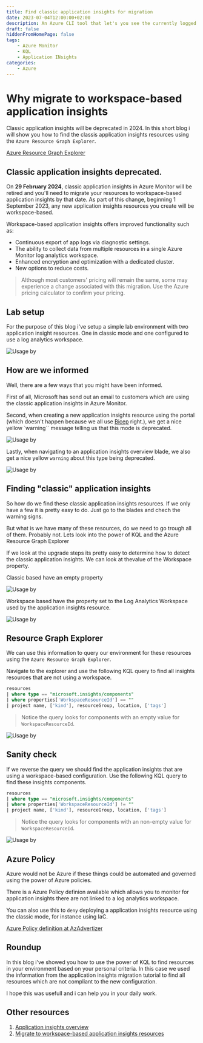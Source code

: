 ```yaml
---
title: Find classic application insights for migration
date: 2023-07-04T12:00:00+02:00
description: An Azure CLI tool that let's you see the currently logged in user
draft: false
hiddenFromHomePage: false
tags:
    - Azure Monitor
    - KQL
    - Application INsights
categories:
    - Azure
---
```


# Why migrate to workspace-based application insights

Classic application insights will be deprecated in 2024. In this short blog i will show you how to find the classis application insights resources using the `Azure Resource Graph Explorer`.

[Azure Resource Graph Explorer](https://portal.azure.com/#view/HubsExtension/ArgQueryBlade)

## Classic application insights deprecated.

On **29 February 2024**, classic application insights in Azure Monitor will be retired and you'll need to migrate your resources to workspace-based application insights by that date. As part of this change, beginning 1 September 2023, any new application insights resources you create will be workspace-based.

Workspace-based application insights offers improved functionality such as:

- Continuous export of app logs via diagnostic settings. 
- The ability to collect data from multiple resources in a single Azure Monitor log analytics workspace. 
- Enhanced encryption and optimization with a dedicated cluster. 
- New options to reduce costs.

> Although most customers' pricing will remain the same, some may experience a change associated with this migration. Use the Azure pricing calculator to confirm your pricing.

## Lab setup

For the purpose of this blog i've setup a simple lab environment with two application insight resources. One in classic mode and one configured to use a log analytics workspace.

![Usage by ](lab-setup.png "Blog lab setup")

## How are we informed

Well, there are a few ways that you might have been informed.

First of all, Microsoft has send out an email to customers which are using the classic application insights in Azure Monitor.

Second, when creating a new application insights resource using the portal (which doesn't happen because we all use [Bicep](https://learn.microsoft.com/en-us/azure/azure-resource-manager/bicep/overview?tabs=bicep) right.), we get a nice yellow `warning`` message telling us that this mode is deprecated.

![Usage by ](create-app-insights-warning.png "New application insights")

Lastly, when navigating to an application insights overview blade, we also get a nice yellow `warning` about this type being deprecated.

![Usage by ](app-insights-overview-warning.png "Application insights Overview")

## Finding "classic" application insights

So how do we find these classic application insights resources. If we only have a few it is pretty easy to do. Just go to the blades and chech the warning signs.

But what is we have many of these resources, do we need to go trough all of them. Probably not. Lets look into the power of KQL and the Azure Resource Graph Explorer

If we look at the upgrade steps its pretty easy to determine how to detect the classic application insights. We can look at thevalue of the Workspace property.

Classic based have an empty property

![Usage by ](app-insights-classic-properties.png "Application insights Properties")

Workspace based have the property set to the Log Analytics Workspace used by the application insights resource.

![Usage by ](app-insights-workspace-properties.png "Application insights Properties")

## Resource Graph Explorer

We can use this information to query our environment for these resources using the `Azure Resource Graph Explorer`.

Navigate to the explorer and use the following KQL query to find all insights resources that are not using a workspace.

```sql
resources
| where type == "microsoft.insights/components"
| where properties['WorkspaceResourceId'] == ""
| project name, ['kind'], resourceGroup, location, ['tags']
```

> Notice the query looks for components with an empty value for `WorkspaceResourceId`.

![Usage by ](resource-graph-explorer-query-classic.png "Classis application insights")


## Sanity check

If we reverse the query we should find the application insights that are using a workspace-based configuration. Use the following KQL query to find these insights components. 


```sql
resources
| where type == "microsoft.insights/components"
| where properties['WorkspaceResourceId'] != ""
| project name, ['kind'], resourceGroup, location, ['tags']
```

> Notice the query looks for components with an non-empty value for `WorkspaceResourceId`.

![Usage by ](resource-graph-explorer-query-workspace.png "Classis application insights")

## Azure Policy

Azure would not be Azure if these things could be automated and governed using the power of Azure policies.

There is a Azure Policy definion available which allows you to monitor for application insights there are not linked to a log analytics workspace. 

You can also use this to `deny` deploying a application insights resource using the classic mode, for instance using IaC.

[Azure Policy definition at AzAdvertizer](https://www.azadvertizer.net/azpolicyadvertizer/d550e854-df1a-4de9-bf44-cd894b39a95e.html)


## Roundup

In this blog i've showed you how to use the power of KQL to find resources in your environment based on your personal criteria. In this case we used the information from the application insights migration tutorial to find all resources which are not compliant to the new configuration.

I hope this was usefull and i can help you in your daily work.

## Other resources

1. [Application insights overview](https://learn.microsoft.com/en-us/azure/azure-monitor/app/app-insights-overview)
2. [Migrate to workspace-based application insights resources](https://learn.microsoft.com/en-us/azure/azure-monitor/app/convert-classic-resource)